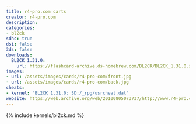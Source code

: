 ```yaml
---
title: r4-pro.com carts
creator: r4-pro.com
description:
categories:
- bl2ck
sdhc: true
dsi: false
3ds: false
downloads:
  BL2CK 1.31.0:
    url: https://flashcard-archive.ds-homebrew.com/BL2CK/BL2CK_1.31.0.zip
images:
- url: /assets/images/cards/r4-pro-com/front.jpg
- url: /assets/images/cards/r4-pro-com/back.jpg
cheats:
- kernel: "BL2CK 1.31.0: SD:/_rpg/usrcheat.dat"
website: https://web.archive.org/web/20100805073737/http://www.r4-pro.com/
---
```

{% include kernels/bl2ck.md %}